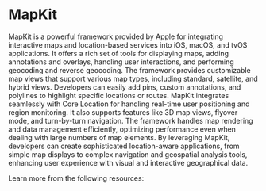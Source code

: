 # MapKit

MapKit is a powerful framework provided by Apple for integrating interactive maps and location-based services into iOS, macOS, and tvOS applications. It offers a rich set of tools for displaying maps, adding annotations and overlays, handling user interactions, and performing geocoding and reverse geocoding. The framework provides customizable map views that support various map types, including standard, satellite, and hybrid views. Developers can easily add pins, custom annotations, and polylines to highlight specific locations or routes. MapKit integrates seamlessly with Core Location for handling real-time user positioning and region monitoring. It also supports features like 3D map views, flyover mode, and turn-by-turn navigation. The framework handles map rendering and data management efficiently, optimizing performance even when dealing with large numbers of map elements. By leveraging MapKit, developers can create sophisticated location-aware applications, from simple map displays to complex navigation and geospatial analysis tools, enhancing user experience with visual and interactive geographical data.

Learn more from the following resources:

